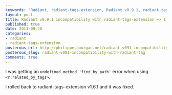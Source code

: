 ```yaml
---
keywords: "Radiant, radiant-tags-extension, Radiant v0.9.1, radiant-tags-extension ~> 1.6.2, incompatibility"
layout: post
title: Radiant v0.9.1 incompatibility with radiant-tags-extension ~> 1.6.2
published: true
date: 2011-09-28
categories:
- radiant
- radiant-tags-extension
posterous_url: http://philippe.bourgau.net/radiant-v091-incompatibility-with-radiant-tag
posterous_slug: radiant-v091-incompatibility-with-radiant-tag
comments: true
---
```

I was getting an `undefined method 'find_by_path'` error when using `<r:related_by_tags>`.

I rolled back to radiant-tags-extension v1.6.1 and it was fixed.
